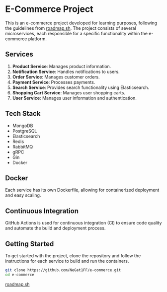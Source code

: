# E-Commerce Project

This is an e-commerce project developed for learning purposes, following the guidelines from [roadmap.sh](https://roadmap.sh). The project consists of several microservices, each responsible for a specific functionality within the e-commerce platform.

## Services

1. **Product Service**: Manages product information.
2. **Notification Service**: Handles notifications to users.
3. **Order Service**: Manages customer orders.
4. **Payment Service**: Processes payments.
5. **Search Service**: Provides search functionality using Elasticsearch.
6. **Shopping Cart Service**: Manages user shopping carts.
7. **User Service**: Manages user information and authentication.

## Tech Stack

- MongoDB
- PostgreSQL
- Elasticsearch
- Redis
- RabbitMQ
- gRPC
- Gin
- Docker

## Docker

Each service has its own Dockerfile, allowing for containerized deployment and easy scaling.

## Continuous Integration

GitHub Actions is used for continuous integration (CI) to ensure code quality and automate the build and deployment process.

## Getting Started

To get started with the project, clone the repository and follow the instructions for each service to build and run the containers.

```bash
git clone https://github.com/NeGat1FF/e-commerce.git
cd e-commerce
```

[roadmap.sh](https://roadmap.sh/projects/scalable-ecommerce-platform)

